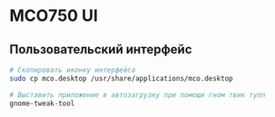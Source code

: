 # MCO750 UI
## Пользовательский интерфейс

```bash
# Скопировать иконку интерфейса
sudo cp mco.desktop /usr/share/applications/mco.desktop

# Выставить приложение в автозагрузку при помощи гном твик тулл
gnome-tweak-tool
```